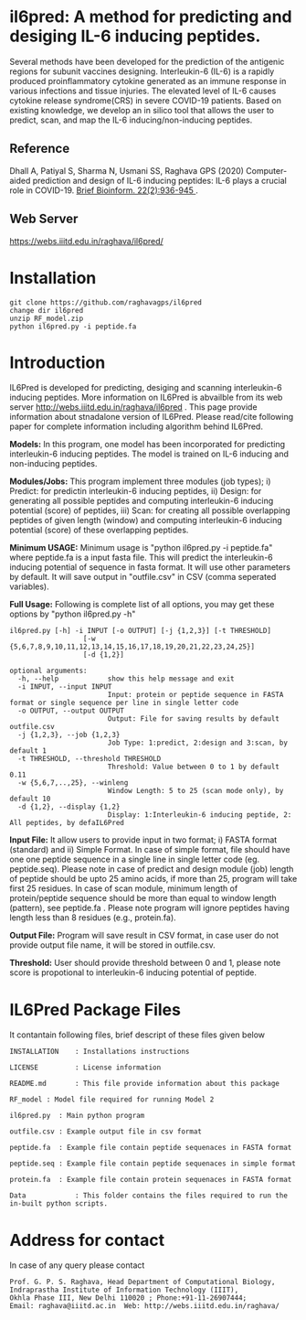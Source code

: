 # il6pred: A method for predicting and desiging IL-6 inducing peptides.
Several methods have been developed for the prediction of the antigenic regions for subunit vaccines designing. Interleukin-6 (IL-6) is a rapidly produced proinflammatory cytokine generated as an immune response in various infections and tissue injuries. The elevated level of IL-6 causes cytokine release syndrome(CRS) in severe COVID-19 patients. Based on existing knowledge, we develop an in silico tool that allows the user to predict, scan, and map the IL-6 inducing/non-inducing peptides.
## Reference
Dhall A, Patiyal S, Sharma N, Usmani SS, Raghava GPS (2020) Computer-aided prediction and design of IL-6 inducing peptides: IL-6 plays a crucial role in COVID-19. <a href="https://pubmed.ncbi.nlm.nih.gov/33034338/"> Brief Bioinform. 22(2):936-945 </a>.

## Web Server
https://webs.iiitd.edu.in/raghava/il6pred/
# Installation
```
git clone https://github.com/raghavagps/il6pred
change dir il6pred
unzip RF_model.zip
python il6pred.py -i peptide.fa
```
# Introduction
IL6Pred is developed for predicting, desiging and scanning interleukin-6 inducing peptides. More information on IL6Pred is abvailble from its web server http://webs.iiitd.edu.in/raghava/il6pred . This page provide information about stnadalone version of IL6Pred. Please read/cite following paper for complete information including algorithm behind IL6Pred.

**Models:** In this program, one model has been incorporated for predicting interleukin-6 inducing peptides. The model is trained on IL-6 inducing and non-inducing peptides.

**Modules/Jobs:** This program implement three modules (job types); i) Predict: for predictin interleukin-6 inducing peptides, ii) Design: for generating all possible peptides and computing interleukin-6 inducing potential (score) of peptides, iii) Scan: for creating all possible overlapping peptides of given length (window) and computing interleukin-6 inducing potential (score) of these overlapping peptides.

**Minimum USAGE:** Minimum usage is "python il6pred.py -i peptide.fa" where peptide.fa is a input fasta file. This will predict the interleukin-6 inducing potential of sequence  in fasta format. It will use other parameters by default. It will save output in "outfile.csv" in CSV (comma seperated variables).

**Full Usage:** Following is complete list of all options, you may get these options by "python il6pred.py -h" 
```
il6pred.py [-h] -i INPUT [-o OUTPUT] [-j {1,2,3}] [-t THRESHOLD]
                  [-w {5,6,7,8,9,10,11,12,13,14,15,16,17,18,19,20,21,22,23,24,25}]
                  [-d {1,2}]

optional arguments:
  -h, --help            show this help message and exit
  -i INPUT, --input INPUT
                        Input: protein or peptide sequence in FASTA format or single sequence per line in single letter code
  -o OUTPUT, --output OUTPUT
                        Output: File for saving results by default outfile.csv
  -j {1,2,3}, --job {1,2,3}
                        Job Type: 1:predict, 2:design and 3:scan, by default 1
  -t THRESHOLD, --threshold THRESHOLD
                        Threshold: Value between 0 to 1 by default 0.11
  -w {5,6,7,..,25}, --winleng
                        Window Length: 5 to 25 (scan mode only), by default 10
  -d {1,2}, --display {1,2}
                        Display: 1:Interleukin-6 inducing peptide, 2: All peptides, by defaIL6Pred
```

**Input File:** It allow users to provide input in two format; i) FASTA format (standard) and ii) Simple Format. In case of simple format, file should have one one peptide sequence in a single line in single letter code (eg. peptide.seq). Please note in case of predict and design module (job) length of peptide should be upto 25 amino acids, if more than 25, program will take first 25 residues. In case of scan module, minimum length of protein/peptide sequence should be more than equal to window length (pattern), see peptide.fa . Please note program will ignore peptides having length less than 8 residues (e.g., protein.fa).

**Output File:** Program will save result in CSV format, in case user do not provide output file name, it will be stored in outfile.csv.

**Threshold:** User should provide threshold between 0 and 1, please note score is propotional to interleukin-6 inducing potential of peptide.


IL6Pred Package Files
=======================
It contantain following files, brief descript of these files given below
```
INSTALLATION  	: Installations instructions

LICENSE       	: License information

README.md     	: This file provide information about this package

RF_model : Model file required for running Model 2

il6pred.py 	: Main python program 

outfile.csv	: Example output file in csv format

peptide.fa	: Example file contain peptide sequenaces in FASTA format

peptide.seq	: Example file contain peptide sequenaces in simple format

protein.fa	: Example file contain protein sequenaces in FASTA format 

Data            : This folder contains the files required to run the in-built python scripts.
```
# Address for contact
In case of any query please contact
```
Prof. G. P. S. Raghava, Head Department of Computational Biology,            
Indraprastha Institute of Information Technology (IIIT), 
Okhla Phase III, New Delhi 110020 ; Phone:+91-11-26907444; 
Email: raghava@iiitd.ac.in  Web: http://webs.iiitd.edu.in/raghava/
```
